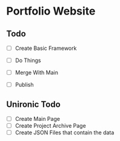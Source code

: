 # Portfolio Website


## Todo

* [ ] Create Basic Framework
* [ ] Do Things
* [ ] Merge With Main
* [ ] Publish


## Unironic Todo

* [ ] Create Main Page
* [ ] Create Project Archive Page
* [ ] Create JSON Files that contain the data